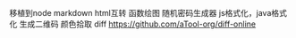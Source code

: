 
移植到node
markdown html互转
函数绘图
随机密码生成器
js格式化，java格式化
生成二维码
颜色拾取
diff
https://github.com/aTool-org/diff-online

